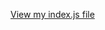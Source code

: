 [View my index.js file](https://raw.githubusercontent.com/AllenRheyUsman/kodegocapstone_hotel/main/hotel/src/index.js)


